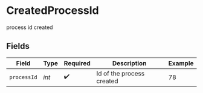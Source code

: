 # CreatedProcessId

process id created


## Fields

| Field                     | Type                      | Required                  | Description               | Example                   |
| ------------------------- | ------------------------- | ------------------------- | ------------------------- | ------------------------- |
| `processId`               | *int*                     | :heavy_check_mark:        | Id of the process created | 78                        |